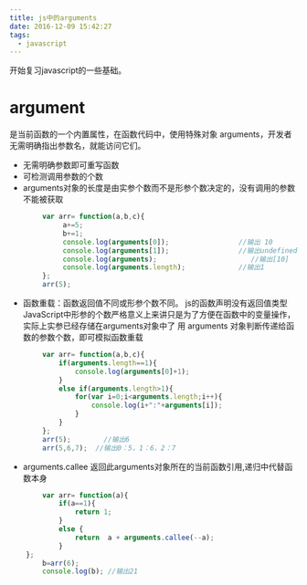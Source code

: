```yaml
---
title: js中的arguments
date: 2016-12-09 15:42:27
tags:
  - javascript
---
```

开始复习javascript的一些基础。

<!--more-->
# argument
  是当前函数的一个内置属性，在函数代码中，使用特殊对象 arguments，开发者无需明确指出参数名，就能访问它们。

- 无需明确参数即可重写函数
- 可检测调用参数的个数
- arguments对象的长度是由实参个数而不是形参个数决定的，没有调用的参数不能被获取
```js
		var arr= function(a,b,c){
			 a+=5;
			 b+=1;
			 console.log(arguments[0]);					//输出 10
			 console.log(arguments[1]);					//输出undefined	
			 console.log(arguments);					   //输出[10]				
			 console.log(arguments.length);				//输出1
		};
		arr(5);
```
- 函数重载：函数返回值不同或形参个数不同。
js的函数声明没有返回值类型
JavaScript中形参的个数严格意义上来讲只是为了方便在函数中的变量操作，实际上实参已经存储在arguments对象中了
用 arguments 对象判断传递给函数的参数个数，即可模拟函数重载
```js
		var arr= function(a,b,c){
			if(arguments.length==1){
				console.log(arguments[0]+1);
			}
			else if(arguments.length>1){
				for(var i=0;i<arguments.length;i++){
					console.log(i+":"+arguments[i]);
				}
			}
		};
		arr(5);        //输出6
		arr(5,6,7);  //输出0：5，1：6，2：7
```
- arguments.callee
返回此arguments对象所在的当前函数引用,递归中代替函数本身
```js
		var arr= function(a){
			if(a==1){
				return 1;
			}
			else {
				return  a + arguments.callee(--a);
			}
	};
		b=arr(6);
		console.log(b); //输出21
```